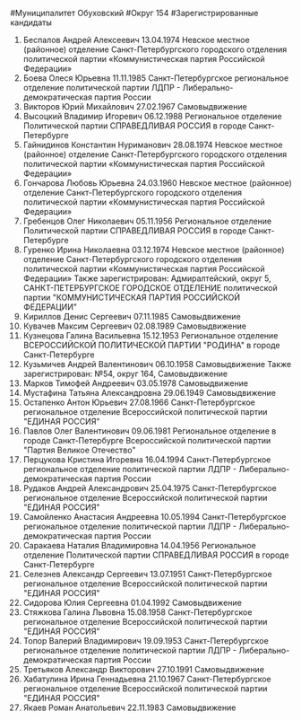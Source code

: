 #Муниципалитет
Обуховский
#Округ
154
#Зарегистрированные кандидаты
1. Беспалов Андрей Алексеевич 13.04.1974
Невское местное (районное) отделение Санкт-Петербургского городского отделения политической партии «Коммунистическая партия Российской Федерации»
2. Боева Олеся Юрьевна 11.11.1985
Санкт-Петербургское региональное отделение политической партии ЛДПР - Либерально-демократическая партия России
3. Викторов Юрий Михайлович 27.02.1967
Самовыдвижение
4. Высоцкий Владимир Игоревич 06.12.1988
Региональное отделение Политической партии СПРАВЕДЛИВАЯ РОССИЯ в городе Санкт-Петербурге
5. Гайнидинов Константин Нуриманович 28.08.1974
Невское местное (районное) отделение Санкт-Петербургского городского отделения политической партии «Коммунистическая партия Российской Федерации»
6. Гончарова Любовь Юрьевна 24.03.1960
Невское местное (районное) отделение Санкт-Петербургского городского отделения политической партии «Коммунистическая партия Российской Федерации»
7. Гребенцов Олег Николаевич 05.11.1956
Региональное отделение Политической партии СПРАВЕДЛИВАЯ РОССИЯ в городе Санкт-Петербурге
8. Гуренко Ирина Николаевна 03.12.1974
Невское местное (районное) отделение Санкт-Петербургского городского отделения политической партии «Коммунистическая партия Российской Федерации»
Также зарегистрирован: Адмиралтейский, округ 5, САНКТ-ПЕТЕРБУРГСКОЕ ГОРОДСКОЕ ОТДЕЛЕНИЕ политической партии "КОММУНИСТИЧЕСКАЯ ПАРТИЯ РОССИЙСКОЙ ФЕДЕРАЦИИ"
9. Кириллов Денис Сергеевич 07.11.1985
Самовыдвижение
10. Кувачев Максим Сергеевич 02.08.1989
Самовыдвижение
11. Кузнецова Галина Васильевна 15.12.1953
Региональное отделение ВСЕРОССИЙСКОЙ ПОЛИТИЧЕСКОЙ ПАРТИИ "РОДИНА" в городе Санкт-Петербурге
12. Кузьмичев Андрей Валентинович 06.10.1958
Самовыдвижение
Также зарегистрирован: №54, округ 164, Самовыдвижение
13. Марков Тимофей Андреевич 03.05.1978
Самовыдвижение
14. Мустафина Татьяна Александровна 29.06.1949
Самовыдвижение
15. Остапенко Антон Юрьевич 27.08.1966
Санкт-Петербургское региональное отделение Всероссийской политической партии "ЕДИНАЯ РОССИЯ"
16. Павлов Олег Валентинович 09.06.1981
Региональное отделение в городе Санкт-Петербурге Всероссийской политической партии "Партия Великое Отечество"
17. Перцукова Кристина Игоревна 16.04.1994
Санкт-Петербургское региональное отделение политической партии ЛДПР - Либерально-демократическая партия России
18. Рудаков Андрей Александрович 25.04.1975
Санкт-Петербургское региональное отделение Всероссийской политической партии "ЕДИНАЯ РОССИЯ"
19. Самойленко Анастасия Андреевна 10.05.1994
Санкт-Петербургское региональное отделение политической партии ЛДПР - Либерально-демократическая партия России
20. Саракаева Наталия Владимировна 14.04.1956
Региональное отделение Политической партии СПРАВЕДЛИВАЯ РОССИЯ в городе Санкт-Петербурге
21. Селезнев Александр Сергеевич 13.07.1951
Санкт-Петербургское региональное отделение Всероссийской политической партии "ЕДИНАЯ РОССИЯ"
22. Сидорова Юлия Сергеевна 01.04.1992
Самовыдвижение
23. Стяжкова Галина Львовна 15.08.1958
Санкт-Петербургское региональное отделение Всероссийской политической партии "ЕДИНАЯ РОССИЯ"
24. Топор Валерий Владимирович 19.09.1953
Санкт-Петербургское региональное отделение политической партии ЛДПР - Либерально-демократическая партия России
25. Третьяков Александр Викторович 27.10.1991
Самовыдвижение
26. Хабатулина Ирина Геннадьевна 21.10.1967
Санкт-Петербургское региональное отделение Всероссийской политической партии "ЕДИНАЯ РОССИЯ"
27. Якаев Роман Анатольевич 22.11.1983
Самовыдвижение
